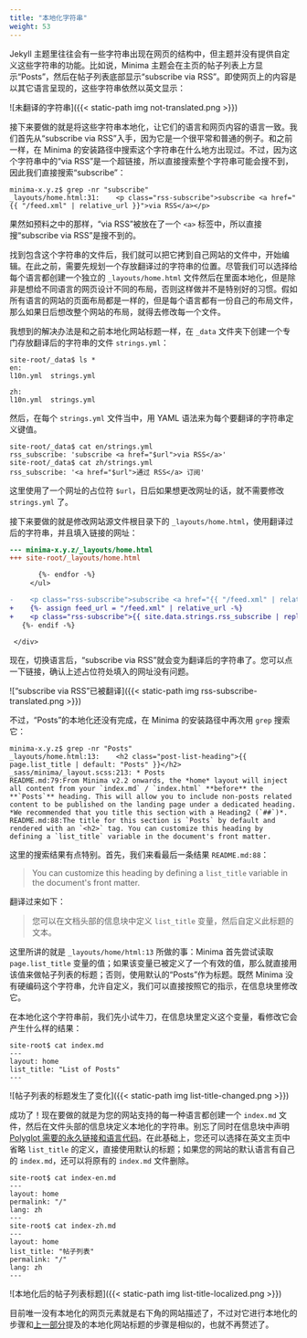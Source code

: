 ```yaml
---
title: "本地化字符串"
weight: 53
---
```


Jekyll 主题里往往会有一些字符串出现在网页的结构中，但主题并没有提供自定义这些字符串的功能。比如说，Minima 主题会在主页的帖子列表上方显示“Posts”，然后在帖子列表底部显示“subscribe via RSS”。即使网页上的内容是以其它语言呈现的，这些字符串依然以英文显示：

![未翻译的字符串]({{< static-path img not-translated.png >}})

接下来要做的就是将这些字符串本地化，让它们的语言和网页内容的语言一致。我们首先从“subscribe via RSS”入手，因为它是一个很平常和普通的例子。和之前一样，在 Minima 的安装路径中搜索这个字符串在什么地方出现过。不过，因为这个字符串中的“via RSS”是一个超链接，所以直接搜索整个字符串可能会搜不到，因此我们直接搜索“subscribe”：

```console
minima-x.y.z$ grep -nr "subscribe"
_layouts/home.html:31:    <p class="rss-subscribe">subscribe <a href="{{ "/feed.xml" | relative_url }}">via RSS</a></p>
```

果然如预料之中的那样，“via RSS”被放在了一个 `<a>` 标签中，所以直接搜“subscribe via RSS”是搜不到的。

找到包含这个字符串的文件后，我们就可以把它拷到自己网站的文件中，开始编辑。在此之前，需要先规划一个存放翻译过的字符串的位置。尽管我们可以选择给每个语言都创建一个独立的 `_layouts/home.html` 文件然后在里面本地化，但是除非是想给不同语言的网页设计不同的布局，否则这样做并不是特别好的习惯。假如所有语言的网站的页面布局都是一样的，但是每个语言都有一份自己的布局文件，那么如果日后想改整个网站的布局，就得去修改每一个文件。

我想到的解决办法是和之前本地化网站标题一样，在 `_data` 文件夹下创建一个专门存放翻译后的字符串的文件 `strings.yml`：

```console
site-root/_data$ ls *
en:
l10n.yml  strings.yml

zh:
l10n.yml  strings.yml
```

然后，在每个 `strings.yml` 文件当中，用 YAML 语法来为每个要翻译的字符串定义键值。

```console
site-root/_data$ cat en/strings.yml
rss_subscribe: 'subscribe <a href="$url">via RSS</a>'
site-root/_data$ cat zh/strings.yml
rss_subscribe: '<a href="$url">通过 RSS</a> 订阅'
```

这里使用了一个网址的占位符 `$url`，日后如果想更改网址的话，就不需要修改 `strings.yml` 了。

接下来要做的就是修改网站源文件根目录下的 `_layouts/home.html`，使用翻译过后的字符串，并且填入链接的网址：

```diff
--- minima-x.y.z/_layouts/home.html
+++ site-root/_layouts/home.html

       {%- endfor -%}
     </ul>

-    <p class="rss-subscribe">subscribe <a href="{{ "/feed.xml" | relative_url }}">via RSS</a></p>
+    {%- assign feed_url = "/feed.xml" | relative_url -%}
+    <p class="rss-subscribe">{{ site.data.strings.rss_subscribe | replace: "$url", feed_url }}</p>
   {%- endif -%}

 </div>
```

现在，切换语言后，“subscribe via RSS”就会变为翻译后的字符串了。您可以点一下链接，确认上述占位符处填入的网址没有问题。

![“subscribe via RSS”已被翻译]({{< static-path img rss-subscribe-translated.png >}})

不过，“Posts”的本地化还没有完成，在 Minima 的安装路径中再次用 `grep` 搜索它：

```console
minima-x.y.z$ grep -nr "Posts"
_layouts/home.html:13:    <h2 class="post-list-heading">{{ page.list_title | default: "Posts" }}</h2>
_sass/minima/_layout.scss:213: * Posts
README.md:79:From Minima v2.2 onwards, the *home* layout will inject all content from your `index.md` / `index.html` **before** the **`Posts`** heading. This will allow you to include non-posts related content to be published on the landing page under a dedicated heading. *We recommended that you title this section with a Heading2 (`##`)*.
README.md:88:The title for this section is `Posts` by default and rendered with an `<h2>` tag. You can customize this heading by defining a `list_title` variable in the document's front matter.
```

这里的搜索结果有点特别。首先，我们来看最后一条结果 `README.md:88`：

> You can customize this heading by defining a `list_title` variable in the
> document's front matter.

翻译过来如下：

> 您可以在文档头部的信息块中定义 `list_title` 变量，然后自定义此标题的文本。

这里所讲的就是 `_layouts/home/html:13` 所做的事：Minima 首先尝试读取 `page.list_title` 变量的值；如果该变量已被定义了一个有效的值，那么就直接用该值来做帖子列表的标题；否则，使用默认的“Posts”作为标题。既然 Minima 没有硬编码这个字符串，允许自定义，我们可以直接按照它的指示，在信息块里修改它。

在本地化这个字符串前，我们先小试牛刀，在信息块里定义这个变量，看修改它会产生什么样的结果：

```console
site-root$ cat index.md
---
layout: home
list_title: "List of Posts"
---
```

![帖子列表的标题发生了变化]({{< static-path img list-title-changed.png >}})

成功了！现在要做的就是为您的网站支持的每一种语言都创建一个 `index.md` 文件，然后在文件头部的信息块定义本地化的字符串。别忘了同时在信息块中声明 [Polyglot 需要的永久链接和语言代码](https://github.com/untra/polyglot/blob/1.3.2/README.md#how-to-use-it)。在此基础上，您还可以选择在英文主页中省略 `list_title` 的定义，直接使用默认的标题；如果您的网站的默认语言有自己的 `index.md`，还可以将原有的 `index.md` 文件删除。

```console
site-root$ cat index-en.md
---
layout: home
permalink: "/"
lang: zh
---
site-root$ cat index-zh.md
---
layout: home
list_title: "帖子列表"
permalink: "/"
lang: zh
---
```

![本地化后的帖子列表标题]({{< static-path img list-title-localized.png >}})

目前唯一没有本地化的网页元素就是右下角的网站描述了，不过对它进行本地化的步骤和[上一部分](localize-site-title)提及的本地化网站标题的步骤是相似的，也就不再赘述了。
